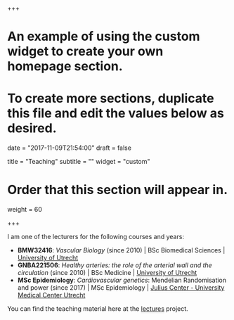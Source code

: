 +++
# An example of using the custom widget to create your own homepage section.
# To create more sections, duplicate this file and edit the values below as desired.

date = "2017-11-09T21:54:00"
draft = false

title = "Teaching"
subtitle = ""
widget = "custom"

# Order that this section will appear in.
weight = 60

+++

I am one of the lecturers for the following courses and years:

* **BMW32416**: *Vascular Biology* (since 2010) | BSc Biomedical Sciences | [University of Utrecht](https://students.uu.nl/en/node/641/exchange-students/course-list-biomedical-sciences)
* **GNBA221506**: *Healthy arteries: the role of the arterial wall and the circulation* (since 2010)  | BSc Medicine | [University of Utrecht](https://students.uu.nl/gnk/geneeskunde-b/onderwijs/minors)
* **MSc Epidemiology**: *Cardiovascular genetics*: Mendelian Randomisation and power (since 2017)  | MSc Epidemiology | [Julius Center - University Medical Center Utrecht](http://portal.juliuscentrum.nl)

You can find the teaching material here at the [lectures](https://github.com/swvanderlaan/lectures) project.